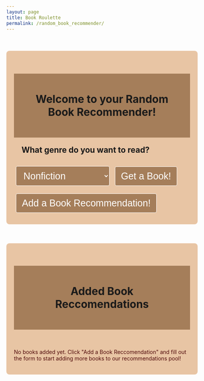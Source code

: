 ```yaml
---
layout: page 
title: Book Roulette
permalink: /random_book_recommender/
---
```

<style>
    .container {
        max-width: 800px;
        margin: 50px auto;
        padding: 20px;
        background-color: #E8C5A4;
        border-radius: 8px;
    }

    h1 {
        background: #a57e5a/*#6e8a60*/;
        padding: 50px;
        font-size: 2em;
        text-align: center;
    }

    h2 {
        margin: 20px;
        font-size: 1.5em:
    }

    /*input {
        padding: 15px;
    }*/

    ul {
        list-style-position: inside;
        gap: 16px;
        font-size: 18px;
        color: #E5E7EB;
    }

    select, button {
        padding: 10px 15px;
        font-size: 25px;
        margin: 10px 5px;
        border: 1px solid;
        color: white;
        background-color: #a57e5a;
        /*border-color: white;*/
        border-radius: 4px;
        cursor: pointer;
    }

    select:focus, button:hover {
        background-color: #500A0A/*#72db8e*/;
        transition: 0.3s;   
    }

    .book_details {
        margin-top: 20px;
        text-align: center;
        display: flex;
        align-items: center;
    }

    .book_cover {
        max-width: 200px;
        margin: 10px auto;
        display: flex;
        align-items: center;
        border-width: 8px;
        border-color: #eda579;
    }

    .description {
        font-size: 0.9em;
        margin: 10px 0;
    }

    .start_over {
        margin-top: 20px;
        /*background-color:*/
        color: white;
        border: none;
        padding: 10px 15px;
        cursor: pointer;
        border-radius: 4px;
    }

    .start_over:hover {
        /*background-color:*/
    }

    input, textarea {
        width: 75%;
        padding: 10px;
        margin-bottom: 10px;
        border: 1px solid #ccc;
        border-radius: 4px;
        font-size: 14px;
    }

    table {
        color: #E5E7EB;
        background: #a57e5a;
    }

    th {
        background-color: #500A0A;
    }
</style>
<html>
    <div class="container">
        <h1>Welcome to your Random Book Recommender!</h1>
        <div id="genre_selection">
            <h2>What genre do you want to read?</h2>
            <select id="genre">
                <option value="nonfiction">Nonfiction</option>
                <option value="historical_fiction">Historical Fiction</option>
                <option value="suspense_thriller">Suspense/Thriller</option>
                <option value="fantasy">Fantasy</option>
                <option value="romance">Romance</option>
                <option value="dystopian">Dystopian</option>
                <option value="classic">Classics</option>
                <option value="mystery">Mystery</option>
            </select>
            <button id="getRandomBookButton" onclick="getRandomBook()">Get a Book!</button>
        </div>
        <div id="book_display" class="book_details" style="display: none;">
            <div class="book_cover"><img id="book_cover" alt="Book Cover"></div>
            <h2 id="book_title"></h2>
            <h3 id="book_author"></h3>
            <p id="book_description" class="description"></p>
            <button class="start_over" id="startOver" onclick="startOver()">Get a Different Book</button>
        </div>
        <!--This section is the display for adding a bookrec-->
        <div id="addBookRec">
            <button onclick="inputBookRec()">Add a Book Recommendation!</button>
        </div>
        <div id="input_bookrec" class="bookrec_table" style="display: none;">
            <form id="bookRecForm">
                <p><label>
                    Book Title:
                    <input type="text" name="title" id="title" placeholder="Enter Book Title" required>
                </label></p>
                <p><label>
                    Author:
                    <input type="text" name="author" id="author" placeholder="Enter Book Author" required>
                </label></p>
                <p><label>
                    Genre:
                    <!--<input type="text" name="genre" id="genre" required>-->
                    <select name="genre" id="book_genre" required>
                        <option value="nonfiction">Nonfiction</option>
                        <option value="historical_fiction">Historical Fiction</option>
                        <option value="suspense_thriller">Suspense/Thriller</option>
                        <option value="fantasy">Fantasy</option>
                        <option value="romance">Romance</option>
                        <option value="dystopian">Dystopian</option>
                        <option value="classic">Classics</option>
                        <option value="mystery">Mystery</option>
                    </select>
                </label></p>
                <p><label>
                    Description:
                    <textarea type="text" name="description" rows="5" id="description" placeholder="Enter a short summary of the book" required></textarea>
                </label></p>
                <p><label>
                    Book Cover Image URL:
                    <input type="url" name="cover_url" id="cover_url" placeholder="Enter Book Cover Image URL" required>
                </label></p>
                <p>
                    <button type="submit">Add Book</button>
                    <button type="reset" class="clear_form">Reset</button>
                </p>
            </form>
        </div>
    </div>
    <div id="book_table" class="container">
        <h1>Added Book Reccomendations</h1>
        <br>
        <div id="book_table_content">
            <p style="color: #500A0A">No books added yet. Click "Add a  Book Reccomendation" and fill out the form to start adding more books to our recommendations pool!</p>
        </div>
    </div>

<script type="module">
    import {pythonURI, fetchOptions} from '{{site.baseurl}}/assets/js/api/config.js';
    //The genreMap object maps the dropdown values (nonfiction, historical_fiction, etc.) to terms recognized by the bookdb API (e.g., "Nonfiction", "Suspense/Thriller").

    const genreMap = {
        nonfiction: "Nonfiction",
        historical_fiction: "Historical Fiction",
        suspense_thriller: "Suspense/Thriller",
        fantasy: "Fantasy",
        romance: "Romance",
        dystopian: "Dystopian",
        classic: "Classics",
        mystery: "Mystery"
    };
    //
    //let lastAddedBookId = null; //for deleting the book by last ID
    //let lastAddedBookData = null; //for updating the last book

    function getRandomBook() {
    //Get the selected genre from the dropdown
    //const genre = document.getElementById("genre").value;
    const genreKey = document.getElementById("genre").value;
    const query = genreMap[genreKey] || "Nonfiction"; // Fallback to "fiction" if genre not mapped
    //
    //Build the API URL with the selected genre as a query parameter
    //const apiUrl = `${pythonURI}/api/random_book?genre=${encodeURIComponent(query)}`;
    const apiUrl = `${pythonURI}/api/random_bookrec?genre=${encodeURIComponent(query)}`;
    //Fetch data from the backend API
    fetch(apiUrl, fetchOptions) // Flask server endpoint
        .then((response) => {

                if (!response.ok) {
                    throw new Error('No books found for the selected genre.');
                }
                return response.json();
            })
            .then((book) => {
                displayBook(book); // Display the book details on the page
            })
            .catch((error) => {
                console.error("Error fetching data:", error);
                alert("An error occurred while fetching the book. Please try again.");
            });
    }
    function displayBook(book) {
        const { title, author, description, image_cover } = book;
        document.getElementById("book_title").innerText = title;
        document.getElementById("book_author").innerText = `By: ${author}`;
        document.getElementById("book_description").innerText = description;
        document.getElementById("book_cover").src = image_cover;
        document.getElementById("book_cover").style.display = image_cover ? "block" : "none";
        document.getElementById("genre_selection").style.display = "none";
        document.getElementById("book_display").style.display = "block";
    }
    function startOver() { //redirects the book display back to the default display
        document.getElementById("genre_selection").style.display = "block";
        document.getElementById("book_display").style.display = "none";
    }

    //Adding, Updating, Deleting Book Reccomendations Section

    // Function to display the book recommendation input form
    function inputBookRec() {
        document.getElementById("input_bookrec").style.display = "block";
        document.getElementById("add_bookrec").style.display = "none";
    }

    // Function to add a book recommendation
    document.getElementById('input_bookrec').addEventListener('submit', async function(event) {
        event.preventDefault();

        const title = document.getElementById('title').value;
        const author = document.getElementById('author').value;
        const genre = document.getElementById('book_genre').value;
        const description = document.getElementById('description').value;
        const coverImageUrl = document.getElementById('cover_url').value;

        const bookData = {
            title: title,
            author: author,
            genre: genre,
            description: description,
            cover_url: coverImageUrl
        };
        
        try {
            const response = await fetch(`${pythonURI}/api/suggest`, {  // Use /api/suggest endpoint
                ...fetchOptions,
                method: 'POST',
                headers: {
                    'Content-Type': 'application/json'
                },
                body: JSON.stringify(bookData)
            });

            if (!response.ok) {
                throw new Error('Failed to add book to reccomendations: ' + response.statusText);
            }

            const result = await response.json();
            console.log("Book reccomendation added successfully")
            alert('Book added successfully!');
            document.getElementById('bookRecForm').reset();
            fetchBooks();  // Refresh book list
        } catch (error) {
            console.error('Error adding book to reccomendations:', error);
            alert('Error adding book to reccomendations: ' + error.message);
        }
    });

    // Function to delete the last entered book recommendation
    async function deleteBook(title) {
        if (confirm(`Are you sure you want to delete "${title}"?`)) {
            try {
                const response = await fetch(`${pythonURI}/api/suggest`, {
                    ...fetchOptions,
                    method: 'DELETE',
                    headers: {
                        'Content-Type': 'application/json'
                    },
                    body: JSON.stringify({ title }) // Pass title as an object
                });

                if (!response.ok) {
                    throw new Error('Failed to delete book: ' + response.statusText);
                }

                console.log("Book deleted successfully");
                alert('Book deleted successfully!');
                fetchBooks(); // Refresh the book list
            } catch (error) {
                console.error('Error deleting book:', error);
                alert('Error deleting book: ' + error.message);
            }
        } else {
            alert("Deletion canceled");
        }
    }
    // Function to update the last added book recommendation
    async function updateBook(title) {
        const bookContainer = Array.from(document.querySelectorAll('.book'))
            .find(book => book.querySelector('td:nth-child(2)').innerText === title);

        if (!bookContainer) {
            alert('Book not found for update.');
            return;
        }

        const currentTitle = bookContainer.querySelector('td:nth-child(2)').innerText;
        const currentAuthor = bookContainer.querySelector('td:nth-child(3)').innerText;
        const currentGenre = bookContainer.querySelector('td:nth-child(4)').innerText;
        const currentDescription = bookContainer.querySelector('td:nth-child(5)').innerText;
        const currentCoverUrl = bookContainer.querySelector('img').src;

    // Replace static fields with editable inputs
    bookContainer.innerHTML = `
        <td><input type="text" id="edit-cover-url" value="${currentCoverUrl}" placeholder="Cover URL"></td>
        <td><input type="text" id="edit-title" value="${currentTitle}" placeholder="Title"></td>
        <td><input type="text" id="edit-author" value="${currentAuthor}" placeholder="Author"></td>
        <td>
            <select id="edit-genre">
                <option value="Classics" ${currentGenre === 'Classics' ? 'selected' : ''}>Classics</option>
                <option value="Fantasy" ${currentGenre === 'Fantasy' ? 'selected' : ''}>Fantasy</option>
                <option value="Nonfiction" ${currentGenre === 'Nonfiction' ? 'selected' : ''}>Nonfiction</option>
                <option value="Historical Fiction" ${currentGenre === 'Historical Fiction' ? 'selected' : ''}>Historical Fiction</option>
                <option value="Suspense/Thriller" ${currentGenre === 'Suspense/Thriller' ? 'selected' : ''}>Suspense/Thriller</option>
                <option value="Romance" ${currentGenre === 'Romance' ? 'selected' : ''}>Romance</option>
                <option value="Dystopian" ${currentGenre === 'Dystopian' ? 'selected' : ''}>Dystopian</option>
                <option value="Mystery" ${currentGenre === 'Mystery' ? 'selected' : ''}>Mystery</option>
            </select>
        </td>
        <td><textarea id="edit-description" placeholder="Description">${currentDescription}</textarea></td>
        <td>
            <button id="save-update">OK</button>
            <button id="cancel-update">Cancel</button>
        </td>
    `;

    // Handle Cancel Button
    document.getElementById('cancel-update').addEventListener('click', () => {
        fetchBooks(); // Reload the book list to cancel editing
    });

    document.getElementById('save-update').addEventListener('click', async () => {
        const updatedTitle = document.getElementById('edit-title').value;
        const updatedAuthor = document.getElementById('edit-author').value;
        const updatedGenre = document.getElementById('edit-genre').value;
        const updatedDescription = document.getElementById('edit-description').value;
        const updatedCoverUrl = document.getElementById('edit-cover-url').value;

        const updatedBookData = {
            title: title,
            author: updatedAuthor,
            genre: updatedGenre,
            description: updatedDescription,
            cover_url: updatedCoverUrl
        };

        try {
            const response = await fetch(`${pythonURI}/api/suggest`, {
                ...fetchOptions,
                method: 'PUT',
                headers: {
                    'Content-Type': 'application/json'
                },
                body: JSON.stringify(updatedBookData)
            });

            if (!response.ok) {
                throw new Error('Failed to update book: ' + response.statusText);
            }

            console.log('Book updated successfully');
            alert('Book updated successfully!');
            fetchBooks(); // Refresh the book list
        } catch (error) {
            console.error('Error updating book:', error);
            alert('Error updating book: ' + error.message);
        }
    });
}
    // create list at bottom
        async function fetchBooks() {
        try {
            const response = await fetch(new URL(`${pythonURI}/api/suggest/book`), fetchOptions); // Fetch all suggested books
            if (!response.ok) {
                throw new Error('Failed to fetch books: ' + response.statusText);
            }

            const books = await response.json();

            // Filter out static books
            const userAddedBooks = books.filter(book => book.title !== 'The Raven Boys' && book.title !== 'Catch-22');

            const bookList = document.getElementById('book_table_content');
            if (userAddedBooks.length === 0) {
                bookList.innerHTML = '<p style="color: #000000">No books added yet. Fill out the form above to start adding your favorite books!</p>';
                return;
            }

        // Render books
        bookList.innerHTML = `
            <table>
                <thead>
                    <tr>
                        <th>Cover</th>
                        <th>Title</th>
                        <th>Author</th>
                        <th>Genre</th>
                        <th>Descriptions</th>
                        <th>Actions</th>
                    </tr>
                </thead>
                <tbody>
                    ${userAddedBooks.map(book => `
                        <tr class="book">
                            <td><img src="${book.cover_url}" alt="Cover image of ${book.title}" style="max-width: 100px;"></td>
                            <td>${book.title}</td>
                            <td>${book.author}</td>
                            <td>${book.genre}</td>
                            <td>${book.description}</td>
                            <td>
                                <button class="updateButton" data-title="${book.title}">Update</button>
                                <button class="deleteButton" data-title="${book.title}">Delete</button>
                            </td>
                        </tr>
                    `).join('')}
                </tbody>
            </table>
        `;
        
        document.querySelectorAll('.updateButton').forEach(button => {
            button.addEventListener('click', (event) => {
                const title = event.target.dataset.title; // Get the title from data attribute
                updateBook(title);
            });
        });
        document.querySelectorAll('.deleteButton').forEach(button => {
            button.addEventListener('click', (event) => {
                const title = event.target.dataset.title; 
                deleteBook(title);
            });
        });

    } catch (error) {
        console.error('Error fetching books:', error);
    }
}

    document.addEventListener('DOMContentLoaded', () => {
        fetchBooks();
    });

    // Event listeners for various buttons
    document.getElementById('getRandomBookButton').addEventListener('click', getRandomBook);
    document.getElementById('startOver').addEventListener('click', startOver);
    document.getElementById('addBookRec').addEventListener('click', inputBookRec);
</script>
</html>